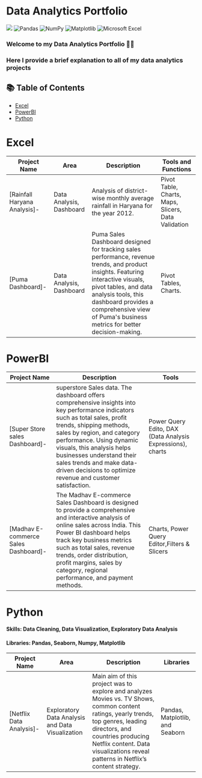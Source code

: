 
# Data Analytics Portfolio
[![](https://img.shields.io/badge/Python-FFD43B?style=for-the-badge&logo=python&logoColor=darkgreen)](https://www.python.org) ![Pandas](https://img.shields.io/badge/pandas-%23150458.svg?style=for-the-badge&logo=pandas&logoColor=white) ![NumPy](https://img.shields.io/badge/numpy-%23013243.svg?style=for-the-badge&logo=numpy&logoColor=white) ![Matplotlib](https://img.shields.io/badge/Matplotlib-%23ffffff.svg?style=for-the-badge&logo=Matplotlib&logoColor=black) ![Microsoft Excel](https://img.shields.io/badge/Microsoft_Excel-217346?style=for-the-badge&logo=microsoft-excel&logoColor=white) 
### Welcome to my Data Analytics Portfolio 🙌🏽
### Here I provide a brief explanation to all of my data analytics projects
## 📚 Table of Contents
 - [Excel](#excel)
- [PowerBI](#powerbi)
- [Python]( #python)
# Excel
| Project Name | Area | Description | Tools and Functions |  
|---|---|---|---|
|[Rainfall Haryana Analysis]-|Data Analysis, Dashboard | Analysis of district-wise monthly average rainfall in Haryana for the year 2012.| Pivot Table, Charts, Maps, Slicers, Data Validation
|[Puma Dashboard]-|Data Analysis, Dashboard | Puma Sales Dashboard designed for tracking sales performance, revenue trends, and product insights. Featuring interactive visuals, pivot tables, and data analysis tools, this dashboard provides a comprehensive view of Puma's business metrics for better decision-making. | Pivot Tables, Charts.
# PowerBI
| Project Name | Description | Tools 
|---|---|---|
| [Super Store sales Dashboard]-| superstore Sales data. The dashboard offers comprehensive insights into key performance indicators such as total sales, profit trends, shipping methods, sales by region, and category performance. Using dynamic visuals, this analysis helps businesses understand their sales trends and make data-driven decisions to optimize revenue and customer satisfaction.| Power Query Edito, DAX (Data Analysis Expressions), charts|
|[Madhav E-commerce Sales Dashboard]-| The Madhav E-commerce Sales Dashboard is designed to provide a comprehensive and interactive analysis of online sales across India. This Power BI dashboard helps track key business metrics such as total sales, revenue trends, order distribution, profit margins, sales by category, regional performance, and payment methods.| Charts, Power Query Editor,Filters & Slicers 
# Python 
#### Skills: Data Cleaning, Data Visualization, Exploratory Data Analysis
#### Libraries: Pandas, Seaborn, Numpy, Matplotlib
| Project Name | Area | Description | Libraries |    
|---|---|---|---|
|[Netflix Data Analysis]-|Exploratory Data Analysis and Data Visualization| Main aim of this project was to explore and analyzes Movies vs. TV Shows, common content ratings, yearly trends, top genres, leading directors, and countries producing Netflix content. Data visualizations reveal patterns in Netflix’s content strategy.|Pandas, Matplotlib, and Seaborn|

  
 

 

